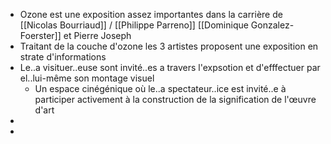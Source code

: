 - Ozone est une exposition assez importantes dans la carrière de [[Nicolas Bourriaud]] / [[Philippe Parreno]] [[Dominique Gonzalez-Foerster]] et Pierre Joseph
- Traitant de la couche d'ozone les 3 artistes proposent une exposition en strate d'informations
- Le..a visituer..euse sont invité..es a travers l'expsotion et d'efffectuer par el..lui-même son montage visuel
	- Un espace cinégénique où le..a spectateur..ice est invité..e à participer activement à la construction de la signification de l'œuvre d'art
-
-